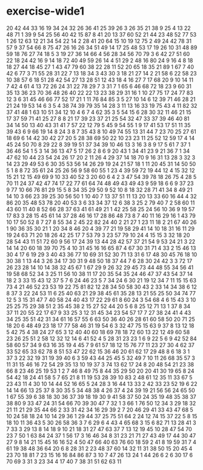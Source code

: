 # exercise-wide1
20
42
44
33
16
19
34
24
32
26
36
41
25
39
26
3
26
35
21
38
9
25
4
13
22
48
71
1
39
9
54
25
56
40
42
15
87
8
41
20
13
37
60
52
21
44
23
48
52
77
53
1
26
12
63
12
21
34
54
22
14
2
28
41
20
64
15
10
19
12
75
2
49
24
42
78
31
57
9
37
54
66
8
75
47
26
16
26
34
51
49
14
17
25
48
53
17
19
26
10
31
48
89
59
18
76
27
74
18
5
3
19
27
36
14
66
4
56
28
34
56
70
79
3
6
42
27
51
60
22
18
24
42
16
9
14
18
72
40
49
59
26
14
4
51
29
2
48
16
80
24
9
16
4
8
18
18
27
44
18
45
27
1
43
47
79
60
38
22
28
11
52
20
65
18
35
21
89
1
67
7
40
42
6
77
3
71
55
28
31
22
7
13
18
34
3
43
30
3
18
21
27
14
2
21
58
6
22
58
23
10
38
57
6
18
51
28
42
54
27
13
28
51
12
43
18
4
16
27
7
17
68
20
9
10
14
11
7
42
4
61
4
13
72
26
24
31
22
78
29
7
3
31
7
1
65
6
46
68
72
18
23
9
60
31
35
13
36
23
70
36
48
26
40
22
22
13
23
38
29
31
16
1
10
27
75
17
24
77
83
12
3
6
31
45
46
66
77
52
17
21
1
11
76
84
85
3
5
27
10
14
6
12
39
71
46
28
21
21
24
19
53
14
6
3
5
4
38
74
39
79
35
14
28
3
11
13
16
33
19
75
43
4
11
82
32
37
41
48
1
63
10
51
34
12
10
4
6
7
4
62
35
3
5
54
15
6
28
30
32
11
46
21
15
17
37
59
71
41
25
27
8
8
21
17
39
23
37
21
25
54
32
47
33
37
39
46
40
81
34
14
50
13
40
43
31
41
7
57
22
12
79
5
45
9
54
55
1
9
17
41
53
17
51
11
35
39
43
6
9
66
19
14
8
24
3
8
7
35
43
8
10
49
74
55
13
31
44
7
23
70
25
27
61
18
69
6
14
42
30
42
27
20
5
28
38
69
50
22
10
23
23
11
25
52
12
59
17
4
14
45
24
50
70
8
29
22
8
39
19
51
37
34
39
10
46
13
3
16
3
8
9
17
5
61
7
37
1
36
46
54
1
5
3
14
36
13
47
5
17
26
2
8
6
9
20
43
1
34
41
23
9
21
36
7
1
34
47
62
10
44
23
54
24
26
17
20
2
11
26
4
29
37
14
18
70
9
16
31
13
28
3
32
3
14
23
29
49
53
6
30
35
53
56
14
26
29
19
24
21
57
18
1
11
20
45
31
14
50
50
5
1
8
8
72
35
61
24
25
26
56
9
58
60
55
1
23
4
39
59
72
19
44
12
4
15
32
12
15
21
12
15
49
69
9
10
33
40
52
3
20
60
6
4
2
3
47
54
39
78
18
26
75
4
28
5
70
11
24
37
42
47
74
17
22
77
61
64
74
48
49
43
49
43
9
59
18
6
6
9
37
23
9
77
10
66
76
81
29
15
5
8
34
35
29
50
9
52
10
8
18
32
28
71
41
34
8
49
21
14
10
3
66
23
39
25
30
56
50
1
10
40
7
13
37
51
11
13
20
13
33
60
16
44
4
32
86
20
35
48
53
78
20
40
53
3
6
33
34
37
12
6
38
3
25
2
79
40
7
2
58
60
11
43
60
11
40
8
52
66
28
37
63
41
61
49
21
1
42
25
58
25
24
56
10
36
9
19
57
17
83
3
28
15
45
61
14
37
28
46
16
17
28
86
48
73
8
7
40
11
16
29
16
1
43
79
10
17
50
52
8
7
27
8
55
34
2
45
22
82
24
40
2
21
27
1
23
11
18
2
21
67
40
26
1
90
36
35
30
21
1
20
34
8
46
20
4
39
77
21
19
58
29
41
14
10
18
31
16
11
29
19
24
63
71
20
18
26
42
25
17
7
53
79
3
23
57
79
10
24
4
15
15
3
32
18
20
28
54
43
11
51
72
60
9
56
17
24
39
13
44
28
42
57
37
21
54
9
53
24
21
3
22
14
14
20
60
18
39
70
75
4
10
31
45
16
16
65
87
4
67
30
31
71
4
33
2
15
46
13
30
4
17
6
19
29
3
40
43
36
77
10
69
31
52
30
71
13
31
6
17
48
30
45
76
18
10
30
38
1
13
44
3
26
34
17
30
31
9
48
50
18
37
44
7
6
28
30
24
42
3
3
72
17
26
23
28
14
10
14
38
32
45
67
1
67
29
9
26
32
29
45
73
44
48
55
34
56
41
19
58
68
52
34
3
25
11
56
10
38
11
17
20
35
54
35
24
46
47
37
43
54
37
14
18
2
3
33
15
43
12
37
5
7
6
24
46
23
5
7
34
24
6
30
21
19
12
34
7
11
15
15
63
73
4
21
46
52
23
53
19
22
75
81
82
12
28
34
50
58
30
43
2
33
14
34
38
6
12
8
37
3
22
24
53
11
6
25
40
63
21
29
38
45
61
35
28
13
21
55
25
50
34
74
77
12
5
3
15
31
47
7
40
58
24
40
43
17
22
29
61
8
60
24
3
54
68
4
6
15
43
3
10
25
25
75
29
38
51
2
35
45
38
2
15
27
52
44
20
5
6
8
25
12
71
13
1
37
8
34
37
11
20
55
22
17
67
9
33
25
3
12
31
45
34
23
54
57
17
7
27
38
24
41
4
43
34
25
35
51
42
31
34
61
16
57
55
6
63
50
36
40
26
28
61
60
58
50
20
71
25
18
20
6
48
49
23
18
17
77
58
46
31
19
54
6
3
32
47
75
15
63
9
37
8
13
12
18
5
42
75
4
38
24
27
65
3
12
40
40
60
18
69
78
18
72
60
13
22
12
49
60
58
23
26
25
51
2
58
12
32
12
14
6
41
52
4
5
28
31
23
23
1
6
9
22
5
6
9
42
52
84
58
60
57
34
9
63
16
35
19
4
45
7
9
61
57
18
12
15
76
77
11
23
27
30
4
62
37
33
52
65
33
62
78
8
51
53
47
22
62
15
36
46
20
61
62
17
29
48
8
6
18
3
1
37
3
22
32
19
31
19
39
40
6
3
59
43
44
25
45
5
32
49
7
10
11
26
68
35
57
3
11
31
15
46
16
72
54
29
35
13
10
19
37
3
74
13
62
17
24
8
20
48
54
21
23
38
66
8
23
46
25
19
53
1
2
7
46
8
49
75
8
44
35
29
50
20
20
41
30
19
65
8
24
54
42
18
24
41
58
5
7
65
21
8
11
19
53
28
39
10
83
2
48
61
12
35
11
33
67
5
23
43
11
4
30
10
14
44
52
16
65
5
24
28
3
16
44
13
33
2
42
33
23
52
19
6
22
14
14
66
13
25
37
8
30
35
5
34
48
38
4
26
37
4
24
39
19
21
56
56
24
65
50
1
67
55
39
6
38
18
30
36
37
39
18
19
30
9
41
58
37
50
24
35
19
48
35
38
37
38
80
9
33
47
24
31
54
66
70
39
30
47
7
32
1
3
66
1
76
50
12
34
3
29
18
32
21
11
21
29
35
44
66
2
33
31
42
34
16
29
39
2
7
20
46
29
41
33
43
47
68
5
10
24
58
18
24
10
14
29
36
1
29
44
37
25
75
51
64
2
24
12
74
15
37
22
5
8
15
18
10
11
36
43
5
30
26
58
36
3
7
6
29
6
4
43
4
65
68
3
15
6
82
71
13
28
41
3
7
33
3
29
13
8
14
18
9
10
21
18
31
27
47
63
37
7
13
12
19
45
10
28
47
54
70
23
7
50
1
63
84
24
37
1
56
17
3
16
46
34
8
31
23
21
71
27
43
49
17
44
30
47
27
9
8
14
21
15
45
16
16
52
4
50
47
66
40
63
76
60
18
59
2
41
8
19
59
31
7
4
61
19
38
48
36
64
20
6
8
28
31
2
23
48
37
60
14
32
11
31
38
50
15
20
45
4
23
70
18
81
7
23
15
16
16
84
86
87
3
10
7
47
26
13
24
1
44
26
6
2
6
30
17
6
70
69
3
31
3
23
34
4
17
40
7
38
31
51
62
63
11

